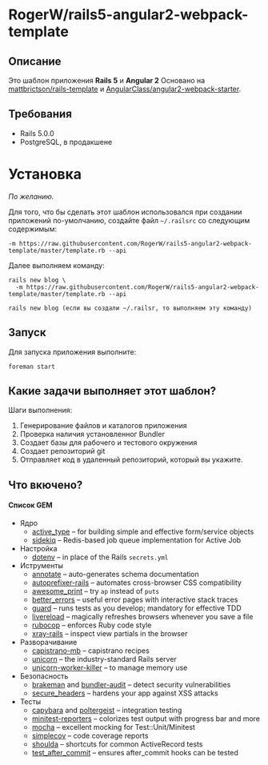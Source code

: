 # RogerW/rails5-angular2-webpack-template

## Описание

Это шаблон приложения **Rails 5** и **Angular 2**
Основано на [mattbrictson/rails-template](https://github.com/mattbrictson/rails-template) и 
[AngularClass/angular2-webpack-starter](https://github.com/AngularClass/angular2-webpack-starter).

## Требования

* Rails 5.0.0
* PostgreSQL, в продакшене

# Установка

*По желанию.*

Для того, что бы сделать этот шаблон использовался при создании приложений по-умолчанию, создайте файл `~/.railsrc` со следующим содержимым:

```
-m https://raw.githubusercontent.com/RogerW/rails5-angular2-webpack-template/master/template.rb --api
```

Далее выполняем команду:

```
rails new blog \
  -m https://raw.githubusercontent.com/RogerW/rails5-angular2-webpack-template/master/template.rb --api
  
rails new blog (если вы создали ~/.railsr, то выполняем эту команду)
```

## Запуск

Для запуска приложения выполните:

```
foreman start
```
## Какие задачи выполняет этот шаблон?

Шаги выполнения:

1. Генерирование файлов и каталогов приложения
2. Проверка наличия установленног Bundler
3. Создает базы для рабочего и тестового окружения
4. Создает репозиторий git
5. Отправляет код в удаленный репозиторий, который вы укажите.

## Что вкючено?

#### Список GEM

* Ядро
    * [active_type][] – for building simple and effective form/service objects
    * [sidekiq][] – Redis-based job queue implementation for Active Job
* Настройка
    * [dotenv][] – in place of the Rails `secrets.yml`
* Иструменты
    * [annotate][] – auto-generates schema documentation
    * [autoprefixer-rails][] – automates cross-browser CSS compatibility
    * [awesome_print][] – try `ap` instead of `puts`
    * [better_errors][] – useful error pages with interactive stack traces
    * [guard][] – runs tests as you develop; mandatory for effective TDD
    * [livereload][] – magically refreshes browsers whenever you save a file
    * [rubocop][] – enforces Ruby code style
    * [xray-rails][] – inspect view partials in the browser
* Разворачивание
    * [capistrano-mb][] – capistrano recipes
    * [unicorn][] – the industry-standard Rails server
    * [unicorn-worker-killer][] – to manage memory use
* Безопасность
    * [brakeman][] and [bundler-audit][] – detect security vulnerabilities
    * [secure_headers][] – hardens your app against XSS attacks
* Тесты
    * [capybara][] and [poltergeist][] – integration testing
    * [minitest-reporters][] – colorizes test output with progress bar and more
    * [mocha][] – excellent mocking for Test::Unit/Minitest
    * [simplecov][] – code coverage reports
    * [shoulda][] – shortcuts for common ActiveRecord tests
    * [test_after_commit][] – ensures after_commit hooks can be tested

[active_type]:https://github.com/makandra/active_type
[sidekiq]:http://sidekiq.org
[dotenv]:https://github.com/bkeepers/dotenv
[annotate]:https://github.com/ctran/annotate_models
[autoprefixer-rails]:https://github.com/ai/autoprefixer-rails
[awesome_print]:https://github.com/michaeldv/awesome_print
[better_errors]:https://github.com/charliesome/better_errors
[guard]:https://github.com/guard/guard
[livereload]:https://github.com/guard/guard-livereload
[rubocop]:https://github.com/bbatsov/rubocop
[xray-rails]:https://github.com/brentd/xray-rails
[capistrano-mb]:https://github.com/mattbrictson/capistrano-mb
[unicorn]:http://unicorn.bogomips.org
[unicorn-worker-killer]:https://github.com/kzk/unicorn-worker-killer
[Postmark]:http://postmarkapp.com
[postmark-rails]:http://www.rubydoc.info/gems/postmark-rails/0.12.0
[brakeman]:https://github.com/presidentbeef/brakeman
[bundler-audit]:https://github.com/rubysec/bundler-audit
[secure_headers]:https://github.com/twitter/secureheaders
[minitest-reporters]:https://github.com/kern/minitest-reporters
[capybara]:https://github.com/jnicklas/capybara
[poltergeist]:https://github.com/teampoltergeist/poltergeist
[mocha]:https://github.com/freerange/mocha
[shoulda]:https://github.com/thoughtbot/shoulda
[simplecov]:https://github.com/colszowka/simplecov
[test_after_commit]:https://github.com/grosser/test_after_commit
[Bootstrap]:http://getbootstrap.com
[application templates]:http://guides.rubyonrails.org/generators.html#application-templates
[template.rb]: template.rb
[thor]: https://github.com/erikhuda/thor


